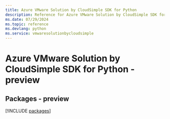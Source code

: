 ```yaml
---
title: Azure VMware Solution by CloudSimple SDK for Python
description: Reference for Azure VMware Solution by CloudSimple SDK for Python
ms.date: 07/29/2024
ms.topic: reference
ms.devlang: python
ms.service: vmwaresolutionbycloudsimple
---
```

# Azure VMware Solution by CloudSimple SDK for Python - preview
## Packages - preview
[!INCLUDE [packages](vmware-solution-by-cloudsimple-index.md)]